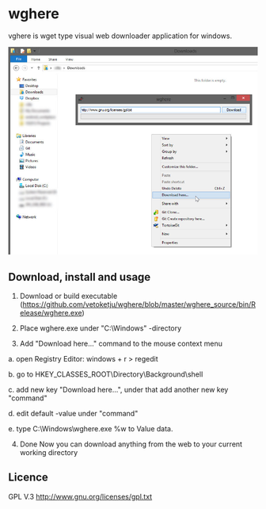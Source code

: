wghere
======

vghere is wget type visual web downloader application for windows.

![Screenshot](/wghere_screenshot.jpg "Screenshot")


Download, install and usage
-------
1. Download or build executable (https://github.com/vetoketju/wghere/blob/master/wghere_source/bin/Release/wghere.exe)

2. Place wghere.exe under "C:\Windows" -directory

3. Add "Download here..." command to the mouse context menu

 a. open Registry Editor: windows + r > regedit

 b. go to HKEY_CLASSES_ROOT\Directory\Background\shell

 c. add new key "Download here...", under that add another new key "command"

 d. edit default -value under "command"

 e. type C:\Windows\wghere.exe %w to Value data.

4. Done
Now you can download anything from the web to your current working directory


Licence
-------
GPL V.3 http://www.gnu.org/licenses/gpl.txt
